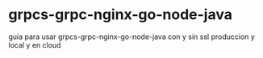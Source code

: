 # grpcs-grpc-nginx-go-node-java
guia para usar grpcs-grpc-nginx-go-node-java con y sin ssl produccion y local y en cloud



